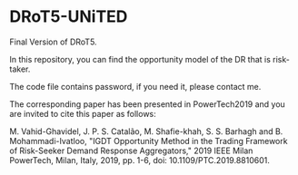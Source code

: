 # DRoT5-UNiTED

Final Version of DRoT5.

In this repository, you can find the opportunity model of the DR that is risk-taker.

The code file contains password, if you need it, please contact me.

The corresponding paper has been presented in PowerTech2019 and you are invited to cite this paper as follows:

M. Vahid-Ghavidel, J. P. S. Catalão, M. Shafie-khah, S. S. Barhagh and B. Mohammadi-Ivatloo, "IGDT Opportunity Method in the Trading Framework of Risk-Seeker Demand Response Aggregators," 2019 IEEE Milan PowerTech, Milan, Italy, 2019, pp. 1-6, doi: 10.1109/PTC.2019.8810601.
